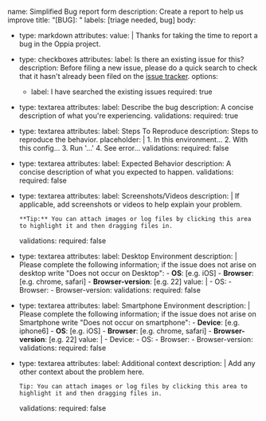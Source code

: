 name: Simplified Bug report form
description: Create a report to help us improve
title: "[BUG]: "
labels: [triage needed, bug]
body:
  - type: markdown
    attributes:
      value: |
        Thanks for taking the time to report a bug in the Oppia project.
  - type: checkboxes
    attributes:
      label: Is there an existing issue for this?
      description: Before filing a new issue, please do a quick search to check that it hasn't already been filed on the [issue tracker](https://github.com/oppia/oppia/issues).
      options:
      - label: I have searched the existing issues
        required: true
  - type: textarea
    attributes:
      label: Describe the bug
      description: A concise description of what you're experiencing.
    validations:
      required: true
  - type: textarea
    attributes:
      label: Steps To Reproduce
      description: Steps to reproduce the behavior.
      placeholder: |
        1. In this environment...
        2. With this config...
        3. Run '...'
        4. See error...
    validations:
      required: false
  - type: textarea
    attributes:
      label: Expected Behavior
      description: A concise description of what you expected to happen.
    validations:
      required: false
  - type: textarea
    attributes:
      label: Screenshots/Videos
      description: |
        If applicable, add screenshots or videos to help explain your problem.
        
        **Tip:** You can attach images or log files by clicking this area to highlight it and then dragging files in.
    validations:
      required: false
  - type: textarea
    attributes:
      label: Desktop Environment
      description: |
        Please complete the following information; if the issue does not arise on desktop write "Does not occur on Desktop":
        - **OS**: [e.g. iOS]
        - **Browser**: [e.g. chrome, safari]
        - **Browser-version**: [e.g. 22]
      value: |
        - OS: 
        - Browser: 
        - Browser-version: 
    validations:
      required: false
  - type: textarea
    attributes:
      label: Smartphone Environment
      description: |
        Please complete the following information; if the issue does not arise on Smartphone write "Does not occur on smartphone":
        - **Device**: [e.g. iphone6]
        - **OS**: [e.g. iOS]
        - **Browser**: [e.g. chrome, safari]
        - **Browser-version**: [e.g. 22]
      value: |
        - Device:
        - OS: 
        - Browser: 
        - Browser-version: 
    validations:
      required: false
  - type: textarea
    attributes:
      label: Additional context
      description: |
        Add any other context about the problem here.

        Tip: You can attach images or log files by clicking this area to highlight it and then dragging files in.
    validations:
      required: false
